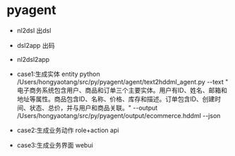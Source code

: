 # pyagent

- nl2dsl 出dsl
- dsl2app 出码
- nl2dsl2app

- case1:生成实体 entity python /Users/hongyaotang/src/py/pyagent/agent/text2hddml_agent.py --text "
  电子商务系统包含用户、商品和订单三个主要实体。用户有ID、姓名、邮箱和地址等属性。商品包含ID、名称、价格、库存和描述。订单包含ID、创建时间、状态、总价，并与用户和商品关联。"
  --output /Users/hongyaotang/src/py/pyagent/output/ecommerce.hddml --json

- case2:生成业务动作 role+action api

- case3:生成业务界面 webui

